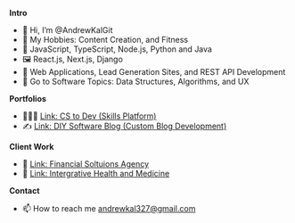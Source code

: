 **Intro**
- 👋 Hi, I’m @AndrewKalGit
- 👀 My Hobbies: Content Creation, and Fitness
- 🌱 JavaScript, TypeScript, Node.js, Python and Java
- 🖼 React.js, Next.js, Django
- 🌻 Web Applications, Lead Generation Sites, and REST API Development
- 🧐 Go to Software Topics: Data Structures, Algorithms, and UX

**Portfolios**
- 👨🏻‍💻 [Link: CS to Dev (Skills Platform)](https://cstodev.io)
- ✍️ [Link: DIY Software Blog (Custom Blog Development)](https://diysoftware.blog)

**Client Work**
- 💸 [Link: Financial Soltuions Agency](https://echoweb.design) 
- 💊 [Link: Intergrative Health and Medicine](https://echoweb.design)
 
**Contact**
- 📫 How to reach me andrewkal327@gmail.com

<!---
AndrewKalGit/AndrewKalGit is a ✨ special ✨ repository because its `README.md` (this file) appears on your GitHub profile.
You can click the Preview link to take a look at your changes.
--->
